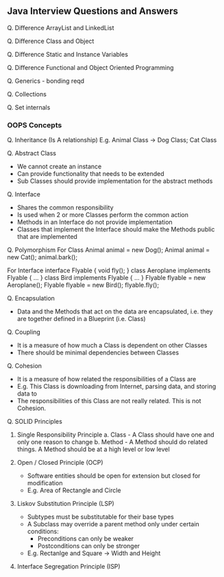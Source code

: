 ## Java Interview Questions and Answers

Q. Difference ArrayList and LinkedList

Q. Difference Class and Object

Q. Difference Static and Instance Variables

Q. Difference Functional and Object Oriented Programming


 

Q. Generics - bonding reqd

Q. Collections

Q. Set internals

### OOPS Concepts
Q. Inheritance (Is A relationship)
E.g. Animal Class -> Dog Class; Cat Class

Q. Abstract Class
 - We cannot create an instance
 - Can provide functionality that needs to be extended
 - Sub Classes should provide implementation for the abstract methods

Q. Interface
 - Shares the common responsibility
 - Is used when 2 or more Classes perform the common action
 - Methods in an Interface do not provide implementation
 - Classes that implement the Interface should make the Methods public that are implemented

Q. Polymorphism
For Class
Animal animal = new Dog();
Animal animal = new Cat();
animal.bark();

For Interface
interface Flyable {
 void fly();
 }
class Aeroplane implements Flyable { ... }
class Bird implements Flyable { ... }
Flyable flyable = new Aeroplane();
Flyable flyable = new Bird();
flyable.fly();

Q. Encapsulation
 - Data and the Methods that act on the data are encapsulated, i.e. they are together defined in a Blueprint (i.e. Class)

Q. Coupling
 - It is a measure of how much a Class is dependent on other Classes
 - There should be minimal dependencies between Classes

Q. Cohesion
 - It is a measure of how related the responsibilities of a Class are
 - E.g. This Class is downloading from Internet, parsing data, and storing data to 
 - The responsibilities of this Class are not really related.  This is not Cohesion.

Q. SOLID Principles
1. Single Responsibility Principle
	a. Class - A Class should have one and only one reason to change
	b. Method - A Method should do related things.  A Method should be at a high level or low level

2. Open / Closed Principle (OCP)
	- Software entities should be open for extension but closed for modification
	- E.g. Area of Rectangle and Circle

3. Liskov Substitution Principle (LSP)
	- Subtypes must be substitutable for their base types
	- A Subclass may override a parent method only under certain conditions:
		- Preconditions can only be weaker
		- Postconditions can only be stronger
	- E.g. Rectanlge and Square -> Width and Height

4. Interface Segregation Principle (ISP)

<!--stackedit_data:
eyJoaXN0b3J5IjpbMTkxNTczMTg0MywxNDUwODEzODcxLC02Mj
AzNjQ3ODksMTYzMDA3Mzg0OV19
-->